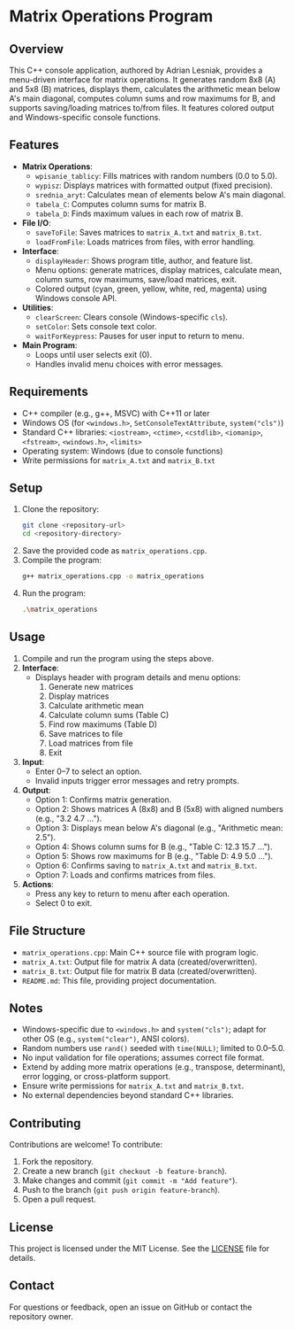 # Matrix Operations Program

## Overview
This C++ console application, authored by Adrian Lesniak, provides a menu-driven interface for matrix operations. It generates random 8x8 (A) and 5x8 (B) matrices, displays them, calculates the arithmetic mean below A's main diagonal, computes column sums and row maximums for B, and supports saving/loading matrices to/from files. It features colored output and Windows-specific console functions.

## Features
- **Matrix Operations**:
  - `wpisanie_tablicy`: Fills matrices with random numbers (0.0 to 5.0).
  - `wypisz`: Displays matrices with formatted output (fixed precision).
  - `srednia_aryt`: Calculates mean of elements below A's main diagonal.
  - `tabela_C`: Computes column sums for matrix B.
  - `tabela_D`: Finds maximum values in each row of matrix B.
- **File I/O**:
  - `saveToFile`: Saves matrices to `matrix_A.txt` and `matrix_B.txt`.
  - `loadFromFile`: Loads matrices from files, with error handling.
- **Interface**:
  - `displayHeader`: Shows program title, author, and feature list.
  - Menu options: generate matrices, display matrices, calculate mean, column sums, row maximums, save/load matrices, exit.
  - Colored output (cyan, green, yellow, white, red, magenta) using Windows console API.
- **Utilities**:
  - `clearScreen`: Clears console (Windows-specific `cls`).
  - `setColor`: Sets console text color.
  - `waitForKeypress`: Pauses for user input to return to menu.
- **Main Program**:
  - Loops until user selects exit (0).
  - Handles invalid menu choices with error messages.

## Requirements
- C++ compiler (e.g., g++, MSVC) with C++11 or later
- Windows OS (for `<windows.h>`, `SetConsoleTextAttribute`, `system("cls")`)
- Standard C++ libraries: `<iostream>`, `<ctime>`, `<cstdlib>`, `<iomanip>`, `<fstream>`, `<windows.h>`, `<limits>`
- Operating system: Windows (due to console functions)
- Write permissions for `matrix_A.txt` and `matrix_B.txt`

## Setup
1. Clone the repository:
   ```bash
   git clone <repository-url>
   cd <repository-directory>
   ```
2. Save the provided code as `matrix_operations.cpp`.
3. Compile the program:
   ```bash
   g++ matrix_operations.cpp -o matrix_operations
   ```
4. Run the program:
   ```bash
   .\matrix_operations
   ```

## Usage
1. Compile and run the program using the steps above.
2. **Interface**:
   - Displays header with program details and menu options:
     1. Generate new matrices
     2. Display matrices
     3. Calculate arithmetic mean
     4. Calculate column sums (Table C)
     5. Find row maximums (Table D)
     6. Save matrices to file
     7. Load matrices from file
     0. Exit
3. **Input**:
   - Enter 0–7 to select an option.
   - Invalid inputs trigger error messages and retry prompts.
4. **Output**:
   - Option 1: Confirms matrix generation.
   - Option 2: Shows matrices A (8x8) and B (5x8) with aligned numbers (e.g., "3.2 4.7 ...").
   - Option 3: Displays mean below A's diagonal (e.g., "Arithmetic mean: 2.5").
   - Option 4: Shows column sums for B (e.g., "Table C: 12.3 15.7 ...").
   - Option 5: Shows row maximums for B (e.g., "Table D: 4.9 5.0 ...").
   - Option 6: Confirms saving to `matrix_A.txt` and `matrix_B.txt`.
   - Option 7: Loads and confirms matrices from files.
5. **Actions**:
   - Press any key to return to menu after each operation.
   - Select 0 to exit.

## File Structure
- `matrix_operations.cpp`: Main C++ source file with program logic.
- `matrix_A.txt`: Output file for matrix A data (created/overwritten).
- `matrix_B.txt`: Output file for matrix B data (created/overwritten).
- `README.md`: This file, providing project documentation.

## Notes
- Windows-specific due to `<windows.h>` and `system("cls")`; adapt for other OS (e.g., `system("clear")`, ANSI colors).
- Random numbers use `rand()` seeded with `time(NULL)`; limited to 0.0–5.0.
- No input validation for file operations; assumes correct file format.
- Extend by adding more matrix operations (e.g., transpose, determinant), error logging, or cross-platform support.
- Ensure write permissions for `matrix_A.txt` and `matrix_B.txt`.
- No external dependencies beyond standard C++ libraries.

## Contributing
Contributions are welcome! To contribute:
1. Fork the repository.
2. Create a new branch (`git checkout -b feature-branch`).
3. Make changes and commit (`git commit -m "Add feature"`).
4. Push to the branch (`git push origin feature-branch`).
5. Open a pull request.

## License
This project is licensed under the MIT License. See the [LICENSE](LICENSE) file for details.

## Contact
For questions or feedback, open an issue on GitHub or contact the repository owner.